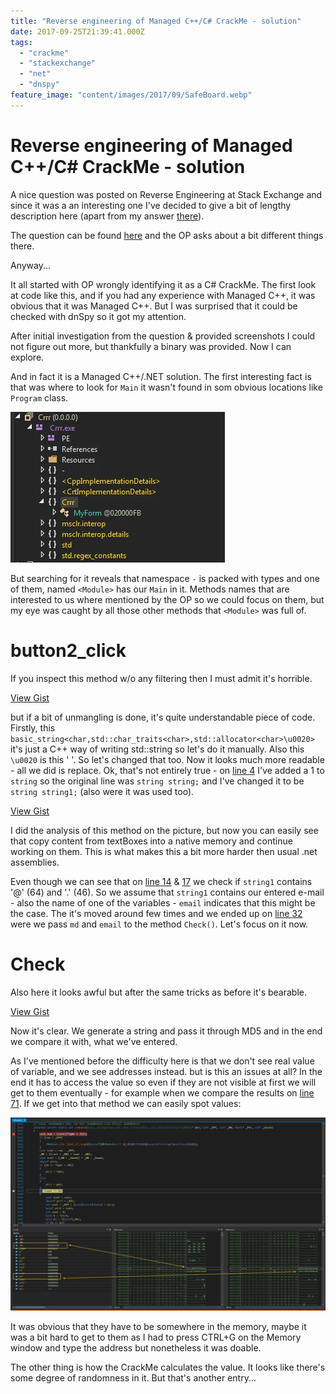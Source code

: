 ```yaml
---
title: "Reverse engineering of Managed C++/C# CrackMe - solution"
date: 2017-09-25T21:39:41.000Z
tags:
  - "crackme"
  - "stackexchange"
  - "net"
  - "dnspy"
feature_image: "content/images/2017/09/SafeBoard.webp"
---
```


# Reverse engineering of Managed C++/C# CrackMe - solution

A nice question was posted on Reverse Engineering at Stack Exchange and since it was a an interesting one I've decided to give a bit of lengthy description here (apart from my answer [there](https://reverseengineering.stackexchange.com/a/16395/18014)).

The question can be found [here](https://reverseengineering.stackexchange.com/questions/16394/reverse-engineering-of-managed-c-c-crackme) and the OP asks about a bit different things there.

Anyway...

It all started with OP wrongly identifying it as a C# CrackMe. The first look at code like this, and if you had any experience with Managed C++, it was obvious that it was Managed C++. But I was surprised that it could be checked with dnSpy so it got my attention.

After initial investigation from the question & provided screenshots I could not figure out more, but thankfully a binary was provided. Now I can explore.

And in fact it is a Managed C++/.NET solution. The first interesting fact is that was where to look for `Main` it wasn't found in som obvious locations like `Program` class.

![crr_04](content/images/2017/09/crr_04.webp)

But searching for it reveals that namespace `-` is packed with types and one of them, named `<Module>` has our `Main` in it. Methods names that are interested to us where mentioned by the OP so we could focus on them, but my eye was caught by all those other methods that `<Module>` was full of.

# button2_click

If you inspect this method w/o any filtering then I must admit it's horrible.

[View Gist](https://gist.github.com/pawlos/7fcac1b323b596b23081c2a8076eae91)

but if a bit of unmangling is done, it's quite understandable piece of code. Firstly, this `basic_string<char,std::char_traits<char>,std::allocator<char>\u0020>` it's just a C++ way of writing std::string so let's do it manually. Also this `\u0020` is this ' '. So let's changed that too. Now it looks much more readable - all we did is replace. Ok, that's not entirely true - on [line 4](https://gist.github.com/pawlos/6d44cec95ca3d1f5bbf2a3d676128000#file-button2_click_unmangled-cs-L4) I've added a 1 to `string` so the original line was `string string;` and I've changed it to be `string string1;` (also were it was used too).

[View Gist](https://gist.github.com/pawlos/6d44cec95ca3d1f5bbf2a3d676128000)

I did the analysis of this method on the picture, but now you can easily see that copy content from textBoxes into a native memory and continue working on them. This is what makes this a bit more harder then usual .net assemblies.

Even though we can see that on [line 14](https://gist.github.com/pawlos/6d44cec95ca3d1f5bbf2a3d676128000#file-button2_click_unmangled-cs-L14) & [17](https://gist.github.com/pawlos/6d44cec95ca3d1f5bbf2a3d676128000#file-button2_click_unmangled-cs-L17) we check if `string1` contains '@' (64) and '.' (46). So we assume that `string1` contains our entered e-mail - also the name of one of the variables - `email` indicates that this might be the case. The it's moved around few times and we ended up on [line 32](https://gist.github.com/pawlos/6d44cec95ca3d1f5bbf2a3d676128000#file-button2_click_unmangled-cs-L32) were we pass `md` and `email` to the method `Check()`. Let's focus on it now.

# Check

Also here it looks awful but after the same tricks as before it's bearable.

[View Gist](https://gist.github.com/pawlos/2f2dae97566965fcba7845cc0b5af228)

Now it's clear. We generate a string and pass it through MD5 and in the end we compare it with, what we've entered.

As I've mentioned before the difficulty here is that we don't see real value of variable, and we see addresses instead. but is this an issues at all? In the end it has to access the value so even if they are not visible at first we will get to them eventually - for example when we compare the results on [line 71](https://gist.github.com/pawlos/2f2dae97566965fcba7845cc0b5af228#file-check-cs-L71). If we get into that method we can easily spot values:

![crr_03](content/images/2017/09/crr_03.webp)

It was obvious that they have to be somewhere in the memory, maybe it was a bit hard to get to them as I had to press CTRL+G on the Memory window and type the address but nonetheless it was doable.

The other thing is how the CrackMe calculates the value. It looks like there's some degree of randomness in it. But that's another entry...
